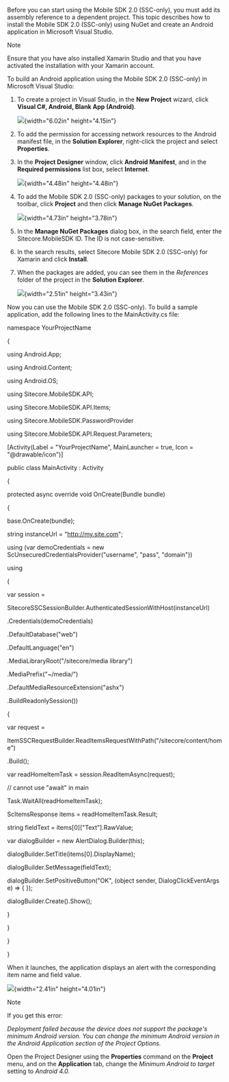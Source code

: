 Before you can start using the Mobile SDK 2.0 (SSC-only), you must add
its assembly reference to a dependent project. This topic describes how
to install the Mobile SDK 2.0 (SSC-only) using NuGet and create an
Android application in Microsoft Visual Studio.

Note

Ensure that you have also installed Xamarin Studio and that you have
activated the installation with your Xamarin account.

To build an Android application using the Mobile SDK 2.0 (SSC-only) in
Microsoft Visual Studio:

1.  To create a project in Visual Studio, in the **New Project** wizard,
    click **Visual C\#, Android, Blank App (Android)**.

    ![](img/media/image1.png){width="6.02in" height="4.15in"}

2.  To add the permission for accessing network resources to the Android
    manifest file, in the **Solution Explorer**, right-click the project
    and select **Properties**.

3.  In the **Project Designer** window, click **Android Manifest**, and
    in the **Required permissions** list box, select **Internet**.

    ![](img/media/image2.png){width="4.48in" height="4.48in"}

4.  To add the Mobile SDK 2.0 (SSC-only) packages to your solution, on
    the toolbar, сlick **Project** and then click **Manage NuGet
    Packages**.

    ![](img/media/image3.png){width="4.73in" height="3.78in"}

5.  In the **Manage NuGet Packages** dialog box, in the search field,
    enter the Sitecore.MobileSDK ID. The ID is not case-sensitive.

6.  In the search results, select Sitecore Mobile SDK 2.0 (SSC-only) for
    Xamarin and click **Install**.

7.  When the packages are added, you can see them in the *References*
    folder of the project in the **Solution Explorer**.

    ![](img/media/image4.png){width="2.51in" height="3.43in"}

Now you can use the Mobile SDK 2.0 (SSC-only). To build a sample
application, add the following lines to the MainActivity.cs file:

<span id="OLE_LINK1" class="anchor"><span id="OLE_LINK2"
class="anchor"></span></span>namespace YourProjectName

{

using Android.App;

using Android.Content;

using Android.OS;

using Sitecore.MobileSDK.API;

using Sitecore.MobileSDK.API.Items;

using Sitecore.MobileSDK.PasswordProvider

using Sitecore.MobileSDK.API.Request.Parameters;

\[Activity(Label = "YourProjectName", MainLauncher = true, Icon =
"@drawable/icon")\]

public class MainActivity : Activity

{

protected async override void OnCreate(Bundle bundle)

{

base.OnCreate(bundle);

string instanceUrl = "http://my.site.com";

using (var demoCredentials = new
ScUnsecuredCredentialsProvider("username", "pass", "domain"))

using

(

var session =

SitecoreSSCSessionBuilder.AuthenticatedSessionWithHost(instanceUrl)

.Credentials(demoCredentials)

.DefaultDatabase("web")

.DefaultLanguage("en")

.MediaLibraryRoot("/sitecore/media library")

.MediaPrefix("\~/media/")

.DefaultMediaResourceExtension("ashx")

.BuildReadonlySession())

{

var request =

ItemSSCRequestBuilder.ReadItemsRequestWithPath("/sitecore/content/home")

.Build();

var readHomeItemTask = session.ReadItemAsync(request);

// cannot use "await" in main

Task.WaitAll(readHomeItemTask);

ScItemsResponse items = readHomeItemTask.Result;

string fieldText = items\[0\]\["Text"\].RawValue;

var dialogBuilder = new AlertDialog.Builder(this);

dialogBuilder.SetTitle(items\[0\].DisplayName);

dialogBuilder.SetMessage(fieldText);

dialogBuilder.SetPositiveButton("OK", (object sender,
DialogClickEventArgs e) =&gt; { });

dialogBuilder.Create().Show();

}

}

}

}

When it launches, the application displays an alert with the
corresponding item name and field value.

![](img/media/image5.png){width="2.41in" height="4.01in"}

Note

If you get this error:

*Deployment failed because the device does not support the package's
minimum Android version. You can change the minimum Android version in
the Android Application section of the Project Options.*

Open the Project Designer using the **Properties** command on the
**Project** menu, and on the **Application** tab, change the *Minimum
Android to target* setting to *Android 4.0.*

